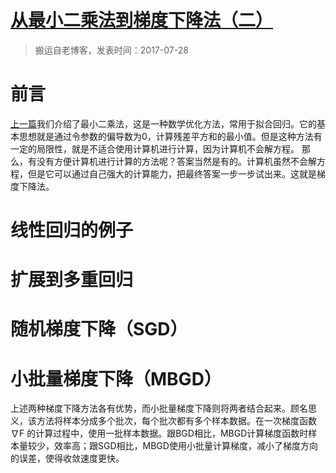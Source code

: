 # [从最小二乘法到梯度下降法（二）](https://github.com/zzy131250/gitblog/issues/21)

> 搬运自老博客，发表时间：2017-07-28

# 前言
[上一篇](https://github.com/zzy131250/gitblog/issues/20)我们介绍了最小二乘法，这是一种数学优化方法，常用于拟合回归。它的基本思想就是通过令参数的偏导数为0，计算残差平方和的最小值。但是这种方法有一定的局限性，就是不适合使用计算机进行计算，因为计算机不会解方程。
那么，有没有方便计算机进行计算的方法呢？答案当然是有的。计算机虽然不会解方程，但是它可以通过自己强大的计算能力，把最终答案一步一步试出来。这就是梯度下降法。

# 线性回归的例子

# 扩展到多重回归

# 随机梯度下降（SGD）

# 小批量梯度下降（MBGD）
上述两种梯度下降方法各有优势，而小批量梯度下降则将两者结合起来。顾名思义，该方法将样本分成多个批次，每个批次都有多个样本数据。在一次梯度函数 ∇F 的计算过程中，使用一批样本数据。跟BGD相比，MBGD计算梯度函数时样本量较少，效率高；跟SGD相比，MBGD使用小批量计算梯度，减小了梯度方向的误差，使得收敛速度更快。